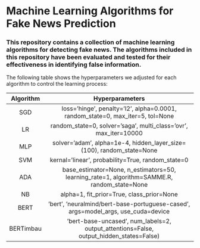 # Machine Learning Algorithms for Fake News Prediction

### This repository contains a collection of machine learning algorithms for detecting fake news. The algorithms included in this repository have been evaluated and tested for their effectiveness in identifying false information.

The following table shows the hyperparameters we adjusted for each algorithm to control the learning process: 

| Algorithm |                                       Hyperparameters                                           |
|:---------:|:-------------------------------------------------------------------------------------------:    |
|    SGD        |        loss=’hinge’, penalty=’l2’, alpha=0.0001, random_state=0, max_iter=5, tol=None       |
|     LR        |               random_state=0, solver=’saga’, multi_class=’ovr’, max_iter=10000              |
|    MLP        |            solver=’adam’, alpha=1e-4, hidden_layer_size=(100), random_state=None            |
|    SVM        |                      kernal=’linear’, probability=True, random_state=0                      |
|    ADA        | base_estimator=None, n_estimators=50, learning_rate=1, algorithm=SAMME.R, random_state=None |
|     NB        |                          alpha=1, fit_prior=True, class_prior=None                          |
|    BERT       |      ’bert’, ’neuralmind/bert-base-portuguese-cased’, args=model_args, use_cuda=device      |
|    BERTimbau  |      ’bert-base-uncased’, num_labels=2, output_attentions=False, output_hidden_states=False)|
